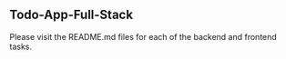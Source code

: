 ## Todo-App-Full-Stack

Please visit the README.md files for each of the backend and frontend tasks. 
